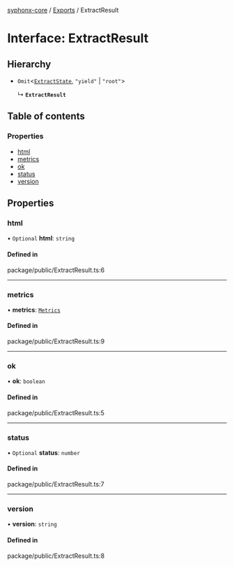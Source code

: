 [syphonx-core](../README.md) / [Exports](../modules.md) / ExtractResult

# Interface: ExtractResult

## Hierarchy

- `Omit`\<[`ExtractState`](ExtractState.md), ``"yield"`` \| ``"root"``\>

  ↳ **`ExtractResult`**

## Table of contents

### Properties

- [html](ExtractResult.md#html)
- [metrics](ExtractResult.md#metrics)
- [ok](ExtractResult.md#ok)
- [status](ExtractResult.md#status)
- [version](ExtractResult.md#version)

## Properties

### html

• `Optional` **html**: `string`

#### Defined in

package/public/ExtractResult.ts:6

___

### metrics

• **metrics**: [`Metrics`](Metrics.md)

#### Defined in

package/public/ExtractResult.ts:9

___

### ok

• **ok**: `boolean`

#### Defined in

package/public/ExtractResult.ts:5

___

### status

• `Optional` **status**: `number`

#### Defined in

package/public/ExtractResult.ts:7

___

### version

• **version**: `string`

#### Defined in

package/public/ExtractResult.ts:8
